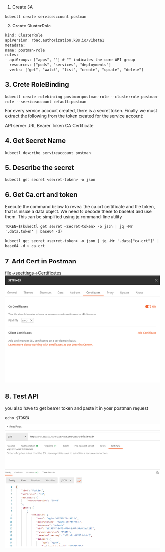 1. Create SA
```
kubectl create serviceaccount postman
```

2. Create ClusterRole
```
kind: ClusterRole
apiVersion: rbac.authorization.k8s.io/v1beta1
metadata:
name: postman-role
rules:
- apiGroups: ["apps", ""] # "" indicates the core API group
  resources: ["pods", "services", "deployments"]
  verbs: ["get", "watch", "list", "create", "update", "delete"]
```

## 3. Crete RoleBinding
```
kubectl create rolebinding postman:postman-role --clusterrole postman-role --serviceaccount default:postman
```
For every service account created, there is a secret token. Finally, we must extract the following from the token created for the service account:

API server URL
Bearer Token
CA Certificate

## 4. Get Secret Name
```
kubectl describe serviceaccount postman
```

## 5. Describe the secret

```
kubectl get secret <secret-token> -o json
```

## 6. Get Ca.crt and token
Execute the command below to reveal the ca.crt certificate and the token, that is inside a data object. We need to decode these to base64 and use them. This can be simplified using jq command-line utility

```
TOKEN=$(kubectl get secret <secret-token> -o json | jq -Mr '.data.token' | base64 -d)

kubectl get secret <secret-token> -o json | jq -Mr '.data["ca.crt"]' | base64 -d > ca.crt
```

## 7. Add Cert in Postman
file->seettings->Certificates
![Add Ca.crt](https://github.com/jawad1989/Kubernetes101/blob/master/APIServer-Postman/settings.PNG)

## 8. Test API
you also have to get bearer token and paste it in your postman request
```
echo $TOKEN
```
![Test API](https://github.com/jawad1989/Kubernetes101/blob/master/APIServer-Postman/demo.PNG)

